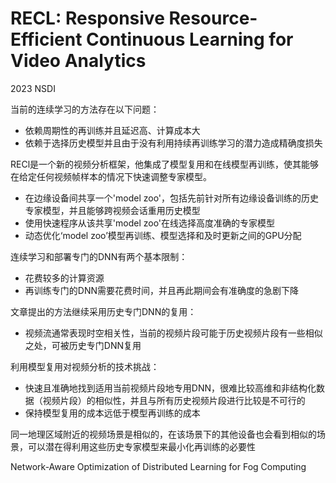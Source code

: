 # RECL: Responsive Resource-Efficient Continuous Learning for Video Analytics

2023 NSDI

当前的连续学习的方法存在以下问题：

- 依赖周期性的再训练并且延迟高、计算成本大
- 依赖于选择历史模型并且由于没有利用持续再训练学习的潜力造成精确度损失

RECl是一个新的视频分析框架，他集成了模型复用和在线模型再训练，使其能够在给定任何视频帧样本的情况下快速调整专家模型。

- 在边缘设备间共享一个'model zoo'，包括先前针对所有边缘设备训练的历史专家模型，并且能够跨视频会话重用历史模型
- 使用快速程序从该共享'model zoo'在线选择高度准确的专家模型
- 动态优化‘model zoo’模型再训练、模型选择和及时更新之间的GPU分配



连续学习和部署专门的DNN有两个基本限制：

- 花费较多的计算资源
- 再训练专门的DNN需要花费时间，并且再此期间会有准确度的急剧下降



文章提出的方法继续采用历史专门DNN的复用：

- 视频流通常表现时空相关性，当前的视频片段可能于历史视频片段有一些相似之处，可被历史专门DNN复用



利用模型复用对视频分析的技术挑战：

- 快速且准确地找到适用当前视频片段地专用DNN，很难比较高维和非结构化数据（视频片段）的相似性，并且与所有历史视频片段进行比较是不可行的
- 保持模型复用的成本远低于模型再训练的成本



同一地理区域附近的视频场景是相似的，在该场景下的其他设备也会看到相似的场景，可以潜在得利用这些历史专家模型来最小化再训练的必要性

Network-Aware Optimization of Distributed Learning for Fog Computing